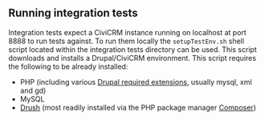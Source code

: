 ## Running integration tests

Integration tests expect a CiviCRM instance running on localhost at port 8888 to run tests against.  To run them locally the `setupTestEnv.sh` shell script located within the integration tests directory can be used. This script downloads and installs a Drupal/CiviCRM environment.  This script requires the following to be already installed:

* PHP (including various [Drupal required extensions](https://www.drupal.org/requirements/php#extensions), usually mysql, xml and gd)
* MySQL
* [Drush](http://www.drush.org/en/master/) (most readily installed via the PHP package manager [Composer](https://getcomposer.org/))

